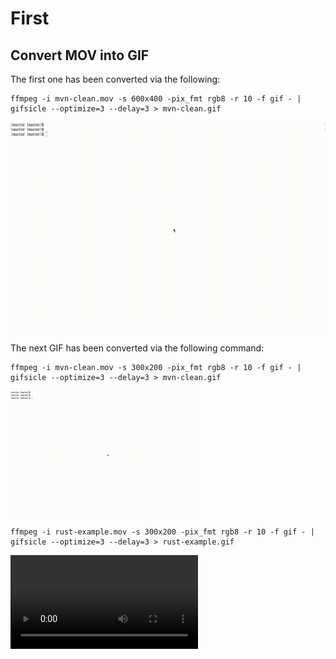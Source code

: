 # First

## Convert MOV into GIF


The first one has been converted via the following:
```
ffmpeg -i mvn-clean.mov -s 600x400 -pix_fmt rgb8 -r 10 -f gif - | gifsicle --optimize=3 --delay=3 > mvn-clean.gif
```

![Gif](/docs/resources/mvn-clean.gif)

The next GIF has been converted via the following command:

```
ffmpeg -i mvn-clean.mov -s 300x200 -pix_fmt rgb8 -r 10 -f gif - | gifsicle --optimize=3 --delay=3 > mvn-clean.gif
```
![Gif](/docs/resources/mvn-clean-300x200.gif)

```
ffmpeg -i rust-example.mov -s 300x200 -pix_fmt rgb8 -r 10 -f gif - | gifsicle --optimize=3 --delay=3 > rust-example.gif
```
![Rust Example IDEA](/docs/resources/rust-example-idea.mov)

